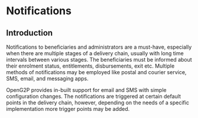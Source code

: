 # Notifications

## Introduction

Notifications to beneficiaries and administrators are a must-have, especially when there are multiple stages of a delivery chain, usually with long time intervals between various stages. The beneficiaries must be informed about their enrolment status,  entitlements,  disbursements, exit etc. Multiple methods of notifications may be employed like postal and courier service, SMS, email, and messaging apps.&#x20;

OpenG2P provides in-built support for email and SMS with simple configuration changes. The notifications are triggered at certain default points in the delivery chain, however, depending on the needs of a specific implementation more trigger points may be added.
